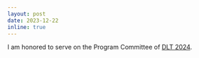 ```yaml
---
layout: post
date: 2023-12-22
inline: true
---
```

I am honored to serve on the Program Committee of [DLT 2024](https://dlt2024.di.unito.it).
